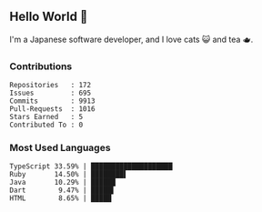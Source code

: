 ## Hello World 👋

I'm a Japanese software developer, and I love cats 😺 and tea 🫖.

### Contributions

    Repositories   : 172
    Issues         : 695
    Commits        : 9913
    Pull-Requests  : 1016
    Stars Earned   : 5
    Contributed To : 0

### Most Used Languages

    TypeScript 33.59% | ████████████████████
    Ruby       14.50% | ████████▌
    Java       10.29% | ██████
    Dart        9.47% | █████▌
    HTML        8.65% | █████
